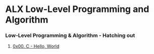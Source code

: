 # ALX Low-Level Programming and Algorithm

### Low-Level Programming & Algorithm - Hatching out
1. [0x00. C - Hello, World](./0x00-hello_world)

